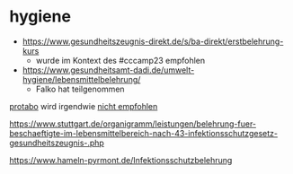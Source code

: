 # hygiene


- https://www.gesundheitszeugnis-direkt.de/s/ba-direkt/erstbelehrung-kurs
   - wurde im Kontext des #cccamp23 empfohlen 
- https://www.gesundheitsamt-dadi.de/umwelt-hygiene/lebensmittelbelehrung/ 
   - Falko hat teilgenommen 

[protabo](https://www.protabo.de/kostenlos-lebensmittelhygieneschulung-ifsg-belehrung/) wird irgendwie [nicht empfohlen](https://chaos.social/@C3Kidspace/110827078789682656)

https://www.stuttgart.de/organigramm/leistungen/belehrung-fuer-beschaeftigte-im-lebensmittelbereich-nach-43-infektionsschutzgesetz-gesundheitszeugnis-.php

https://www.hameln-pyrmont.de/Infektionsschutzbelehrung